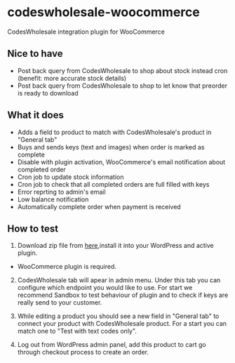 codeswholesale-woocommerce
==========================

CodesWholesale integration plugin for WooCommerce


Nice to have
------------
* Post back query from CodesWholesale to shop about stock instead cron (benefit: more accurate stock details)
* Post back query from CodesWholesale to shop to let know that preorder is ready to download

What it does
------------
* Adds a field to product to match with CodesWholesale's product in "General tab" 
* Buys and sends keys (text and images) when order is marked as complete
* Disable with plugin activation, WooCommerce's email notification about completed order
* Cron job to update stock information
* Cron job to check that all completed orders are full filled with keys
* Error reprting to admin's email
* Low balance notification
* Automatically complete order when payment is received


How to test
----------
1. Download zip file from [here](http://codeswholesale.com),install it into your WordPress and active plugin.
  - WooCommerce plugin is required.
  
2. CodesWholesale tab will apear in admin menu. Under this tab you can configure which endpoint you would like to use. For start we recommend Sandbox to test behaviour of plugin and to check if keys are really send to your customer.

3. While editing a product you should see a new field in "General tab" to connect your product with CodesWholesale product. For a start you can match one to "Test with text codes only".

4. Log out from WordPress admin panel, add this product to cart go through checkout process to create an order.
